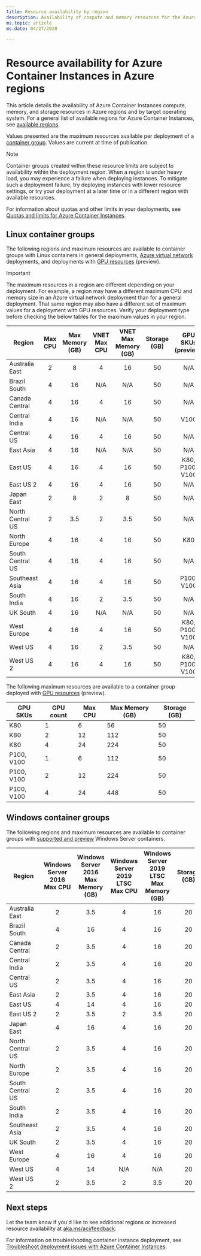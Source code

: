 ```yaml
---
title: Resource availability by region
description: Availability of compute and memory resources for the Azure Container Instances service in different Azure regions.
ms.topic: article
ms.date: 04/27/2020

---
```

# Resource availability for Azure Container Instances in Azure regions

This article details the availability of Azure Container Instances compute, memory, and storage resources in Azure regions and by target operating system. For a general list of available regions for Azure Container Instances, see [available regions](https://azure.microsoft.com/regions/services/).

Values presented are the maximum resources available per deployment of a [container group](container-instances-container-groups.md). Values are current at time of publication.

> [!NOTE]
> Container groups created within these resource limits are subject to availability within the deployment region. When a region is under heavy load, you may experience a failure when deploying instances. To mitigate such a deployment failure, try deploying instances with lower resource settings, or try your deployment at a later time or in a different region with available resources.

For information about quotas and other limits in your deployments, see [Quotas and limits for Azure Container Instances](container-instances-quotas.md).

## Linux container groups

The following regions and maximum resources are available to container groups with Linux containers in general deployments, [Azure virtual network](container-instances-vnet.md) deployments, and deployments with [GPU resources](container-instances-gpu.md) (preview).

> [!IMPORTANT]
> The maximum resources in a region are different depending on your deployment. For example, a region may have a different maximum CPU and memory size in an Azure virtual network deployment than for a general deployment. That same region may also have a different set of maximum values for a deployment with GPU resources. Verify your deployment type before checking the below tables for the maximum values in your region.

| Region | Max CPU | Max Memory (GB) | VNET Max CPU | VNET Max Memory (GB) | Storage (GB) | GPU SKUs (preview) |
| -------- | :---: | :---: | :----: | :-----: | :-------: | :----: |
| Australia East | 2 | 8 | 4 | 16 | 50 | N/A |
| Brazil South | 4 | 16 | N/A | N/A | 50 | N/A |
| Canada Central | 4 | 16 | 4 | 16 | 50 | N/A |
| Central India | 4 | 16 | N/A | N/A | 50 | V100 |
| Central US | 4 | 16 | 4 | 16 | 50 | N/A |
| East Asia | 4 | 16 | N/A | N/A | 50 | N/A |
| East US | 4 | 16 | 4 | 16 | 50 | K80, P100, V100 |
| East US 2 | 4 | 16 | 4 | 16 | 50 | N/A |
| Japan East | 2 | 8 | 2 | 8 | 50 | N/A |
| North Central US | 2 | 3.5 | 2 | 3.5 | 50 | N/A |
| North Europe | 4 | 16 | 4 | 16 | 50 | K80 |
| South Central US | 4 | 16 | 4 | 16 | 50 | N/A |
| Southeast Asia | 4 | 16 | 4 | 16 | 50 | P100, V100 |
| South India | 4 | 16 | 2 | 3.5 | 50 | N/A |
| UK South | 4 | 16 | N/A | N/A | 50 | N/A |
| West Europe | 4 | 16 | 4 | 16 | 50 | K80, P100, V100 |
| West US | 4 | 16 | 2 | 3.5 | 50 | N/A |
| West US 2 | 4 | 16 | 4 | 16 | 50 | K80, P100, V100 |

The following maximum resources are available to a container group deployed with [GPU resources](container-instances-gpu.md) (preview).

| GPU SKUs | GPU count | Max CPU | Max Memory (GB) | Storage (GB) |
| --- | --- | --- | --- | --- |
| K80 | 1 | 6 | 56 | 50 |
| K80 | 2 | 12 | 112 | 50 |
| K80 | 4 | 24 | 224 | 50 |
| P100, V100 | 1 | 6 | 112 | 50 |
| P100, V100 | 2 | 12 | 224 | 50 |
| P100, V100 | 4 | 24 | 448 | 50 |

## Windows container groups

The following regions and maximum resources are available to container groups with [supported and preview](container-instances-faq.md#what-windows-base-os-images-are-supported) Windows Server containers.

| Region | Windows Server 2016 Max CPU | Windows Server 2016 Max Memory (GB) | Windows Server 2019 LTSC Max CPU | Windows Server 2019 LTSC Max Memory (GB) | Storage (GB) |
| -------- | :---: | :---: | :----: | :-----: | :-------: |
| Australia East | 2 | 3.5 | 4 | 16 | 20 |
| Brazil South | 4 | 16 | 4 | 16 | 20 |
| Canada Central | 2 | 3.5 | 4 | 16 | 20 |
| Central India | 2 | 3.5 | 4 | 16 | 20 |
| Central US | 2 | 3.5 | 4 | 16 | 20 |
| East Asia | 2 | 3.5 | 4 | 16 | 20 |
| East US | 4 | 14 | 4 | 16 | 20 |
| East US 2 | 2 | 3.5 | 2 | 3.5 | 20 |
| Japan East | 4 | 16 | 4 | 16 | 20 |
| North Central US | 2 | 3.5 | 4 | 16 | 20 |
| North Europe | 2 | 3.5 | 4 | 16 | 20 |
| South Central US | 2 | 3.5 | 4 | 16 | 20 |
| South India | 2 | 3.5 | 4 | 16 | 20 |
| Southeast Asia | 2 | 3.5 | 4 | 16 | 20 |
| UK South | 2 | 3.5 | 4 | 16 | 20 |
| West Europe | 4 | 16 | 4 | 16 | 20 |
| West US | 4 | 14 | N/A | N/A | 20 |
| West US 2 | 2 | 3.5 | 2 | 3.5 | 20 |

## Next steps

Let the team know if you'd like to see additional regions or increased resource availability at [aka.ms/aci/feedback](https://aka.ms/aci/feedback).

For information on troubleshooting container instance deployment, see [Troubleshoot deployment issues with Azure Container Instances](container-instances-troubleshooting.md).


[azure-support]: https://ms.portal.azure.com/#blade/Microsoft_Azure_Support/HelpAndSupportBlade/newsupportrequest

